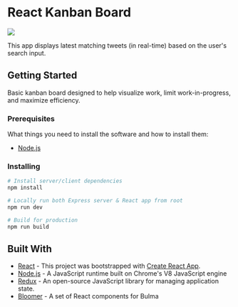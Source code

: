 # React Kanban Board

![](https://i.imgur.com/BW4Lk9S.png)

This app displays latest matching tweets (in real-time) based on the user's search input.

## Getting Started

Basic kanban board designed to help visualize work, limit work-in-progress, and maximize efficiency.

### Prerequisites

What things you need to install the software and how to install them:

- [Node.js](https://nodejs.org/en/)

### Installing

```bash
# Install server/client dependencies
npm install

# Locally run both Express server & React app from root
npm run dev

# Build for production
npm run build
```

## Built With

- [React](https://reactjs.org/) - This project was bootstrapped with [Create React App](https://github.com/facebook/create-react-app).
- [Node.js](https://nodejs.org/en/) - A JavaScript runtime built on Chrome's V8 JavaScript engine
- [Redux](https://expressjs.com/) - An open-source JavaScript library for managing application state.
- [Bloomer](https://bloomer.js.org/#/) - A set of React components for Bulma
